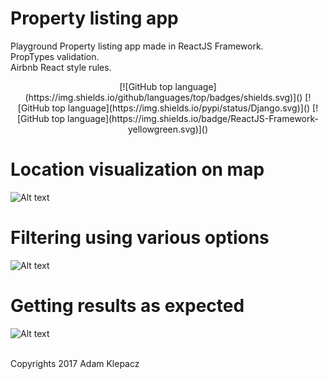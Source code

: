 # Property listing app
Playground Property listing app made in ReactJS Framework.</br>
PropTypes validation.</br>
Airbnb React style rules.</br>

<p align="center">
[![GitHub top language](https://img.shields.io/github/languages/top/badges/shields.svg)]()  
[![GitHub top language](https://img.shields.io/pypi/status/Django.svg)]() 
[![GitHub top language](https://img.shields.io/badge/ReactJS-Framework-yellowgreen.svg)]() 
</p>

# Location visualization on map </br>
![Alt text](https://image.ibb.co/fwWWZm/Zrzut_ekranu_2017_12_14_o_09_49_08.png)

# Filtering using various options
![Alt text](https://image.ibb.co/cTOdEm/Zrzut_ekranu_2017_12_14_o_09_49_27.png)

# Getting results as expected
![Alt text](https://image.ibb.co/nkhG0R/Zrzut_ekranu_2017_12_14_o_09_49_36.png)
</br>
</br>

Copyrights 2017 Adam Klepacz
